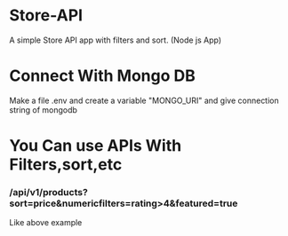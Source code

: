 # Store-API
A simple Store API app with filters and sort. (Node js App)

# Connect With Mongo DB
Make a file .env and create a variable "MONGO_URI" and give connection string of mongodb

# You Can use APIs With Filters,sort,etc
### /api/v1/products?sort=price&numericfilters=rating>4&featured=true
Like above example